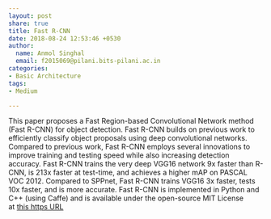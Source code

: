 ```yaml
---
layout: post
share: true
title: Fast R-CNN
date: 2018-08-24 12:53:46 +0530
author:
  name: Anmol Singhal
  email: f2015069@pilani.bits-pilani.ac.in
categories:
- Basic Architecture
tags:
- Medium

---
```

This paper proposes a Fast Region-based Convolutional Network method (Fast R-CNN) for object detection. Fast R-CNN builds on previous work to efficiently classify object proposals using deep convolutional networks. Compared to previous work, Fast R-CNN employs several innovations to improve training and testing speed while also increasing detection accuracy. Fast R-CNN trains the very deep VGG16 network 9x faster than R-CNN, is 213x faster at test-time, and achieves a higher mAP on PASCAL VOC 2012. Compared to SPPnet, Fast R-CNN trains VGG16 3x faster, tests 10x faster, and is more accurate. Fast R-CNN is implemented in Python and C++ (using Caffe) and is available under the open-source MIT License at [this https URL](https://github.com/rbgirshick/fast-rcnn.)